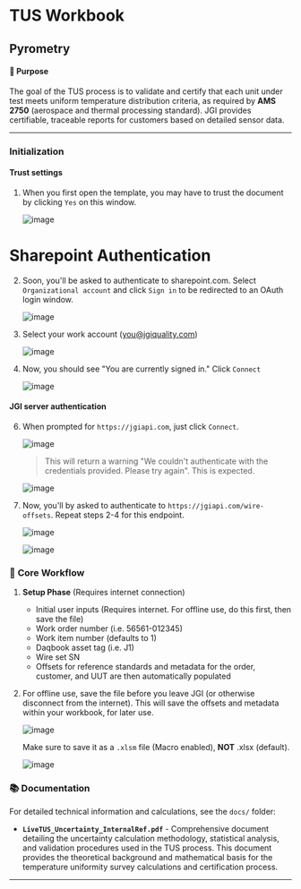 # TUS Workbook
## Pyrometry

#### 🎯 **Purpose**
The goal of the TUS process is to validate and certify that each unit under test meets uniform temperature distribution criteria, as required by **AMS 2750** (aerospace and thermal processing standard). JGI provides certifiable, traceable reports for customers based on detailed sensor data.

---

### Initialization

#### Trust settings

1. When you first open the template, you may have to trust the document by clicking `Yes` on this window.

   ![image](https://github.com/user-attachments/assets/b04805df-24e9-457a-b5fc-4834d254861e)

# Sharepoint Authentication

2. Soon, you'll be asked to authenticate to sharepoint.com. Select `Organizational account` and click `Sign in` to be redirected to an OAuth login window.

   ![image](https://github.com/user-attachments/assets/13446558-20d6-4e32-9b2b-14473747c75c)


3. Select your work account (you@jgiquality.com)

   ![image](https://github.com/user-attachments/assets/a09f10c1-6549-4cf8-857e-487315c2a98a)

4. Now, you should see "You are currently signed in." Click `Connect`

   ![image](https://github.com/user-attachments/assets/bb8451b9-8fec-42b7-981b-f288ca042c97)

#### JGI server authentication

6. When prompted for `https://jgiapi.com`, just click `Connect`.

   ![image](https://github.com/user-attachments/assets/f9cd3763-809f-4b31-9823-90032e1669d8)

   > This will return a warning "We couldn't authenticate with the credentials provided. Please try again". This is expected.

   ![image](https://github.com/user-attachments/assets/b59042bd-ea69-4f31-97d7-525936571f6c)

7. Now, you'll by asked to authenticate to `https://jgiapi.com/wire-offsets`.  Repeat steps 2-4 for this endpoint.

   ![image](https://github.com/user-attachments/assets/0b0a41b2-5ece-40a6-aa43-c30a7775962d)

   ![image](https://github.com/user-attachments/assets/29da3139-63ea-459f-b5dd-39557ae92e1b)


### 🧪 **Core Workflow**

1. **Setup Phase** (Requires internet connection)
   - Initial user inputs (Requires internet. For offline use, do this first, then save the file)
    - Work order number (i.e. 56561-012345)
    - Work item number (defaults to 1)
    - Daqbook asset tag (i.e. J1)
    - Wire set SN
   - Offsets for reference standards and metadata for the order, customer, and UUT are then automatically populated

2. For offline use, save the file before you leave JGI (or otherwise disconnect from the internet).  This will save the offsets and metadata within your workbook, for later use.

   ![image](https://github.com/user-attachments/assets/af2ede84-db30-4cd6-b4bd-b1cb21327d2f)

   Make sure to save it as a `.xlsm` file (Macro enabled),  **NOT** .xlsx (default).

   ![image](https://github.com/user-attachments/assets/c095c94a-bb21-43f4-825b-91c63ce32dfd)

### 📚 **Documentation**

For detailed technical information and calculations, see the `docs/` folder:

- **`LiveTUS_Uncertainty_InternalRef.pdf`** - Comprehensive document detailing the uncertainty calculation methodology, statistical analysis, and validation procedures used in the TUS process. This document provides the theoretical background and mathematical basis for the temperature uniformity survey calculations and certification process.

---
